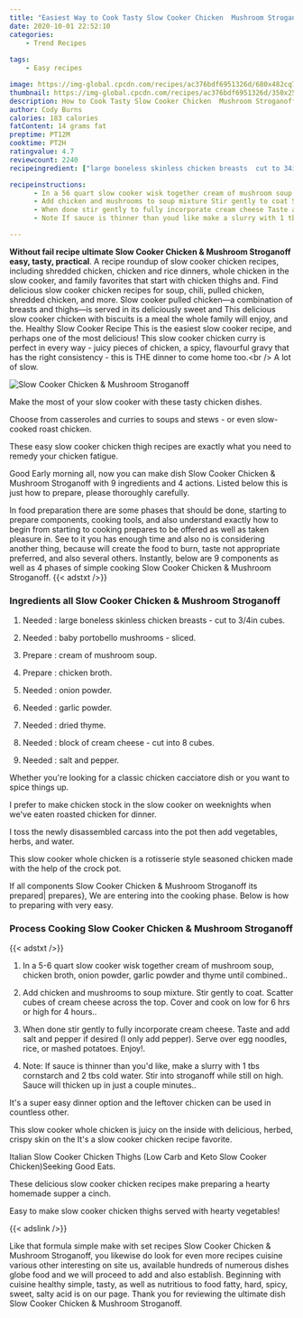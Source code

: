 ```yaml
---
title: "Easiest Way to Cook Tasty Slow Cooker Chicken  Mushroom Stroganoff"
date: 2020-10-01 22:52:10
categories:
    - Trend Recipes
    
tags:
    - Easy recipes

image: https://img-global.cpcdn.com/recipes/ac376bdf6951326d/680x482cq70/slow-cooker-chicken-mushroom-stroganoff-recipe-main-photo.jpg
thumbnail: https://img-global.cpcdn.com/recipes/ac376bdf6951326d/350x250cq70/slow-cooker-chicken-mushroom-stroganoff-recipe-main-photo.jpg
description: How to Cook Tasty Slow Cooker Chicken  Mushroom Stroganoff with 9 ingredients and 4 stages of easy cooking.
author: Cody Burns
calories: 183 calories
fatContent: 14 grams fat
preptime: PT12M
cooktime: PT2H
ratingvalue: 4.7
reviewcount: 2240
recipeingredient: ["large boneless skinless chicken breasts  cut to 34in cubes", "baby portobello mushrooms  sliced", "cream of mushroom soup", "chicken broth", "onion powder", "garlic powder", "dried thyme", "block of cream cheese  cut into 8 cubes", "salt and pepper"]

recipeinstructions: 
      - In a 56 quart slow cooker wisk together cream of mushroom soup chicken broth onion powder garlic powder and thyme until combined 
      - Add chicken and mushrooms to soup mixture Stir gently to coat Scatter cubes of cream cheese across the top Cover and cook on low for 6 hrs or high for 4 hours 
      - When done stir gently to fully incorporate cream cheese Taste and add salt and pepper if desired I only add pepper Serve over egg noodles rice or mashed potatoes Enjoy 
      - Note If sauce is thinner than youd like make a slurry with 1 tbs cornstarch and 2 tbs cold water Stir into stroganoff while still on high Sauce will thicken up in just a couple minutes

---
```




**Without fail recipe ultimate Slow Cooker Chicken &amp; Mushroom Stroganoff easy, tasty, practical**. A recipe roundup of slow cooker chicken recipes, including shredded chicken, chicken and rice dinners, whole chicken in the slow cooker, and family favorites that start with chicken thighs and. Find delicious slow cooker chicken recipes for soup, chili, pulled chicken, shredded chicken, and more. Slow cooker pulled chicken—a combination of breasts and thighs—is served in its deliciously sweet and This delicious slow cooker chicken with biscuits is a meal the whole family will enjoy, and the. Healthy Slow Cooker Recipe This is the easiest slow cooker recipe, and perhaps one of the most delicious! This slow cooker chicken curry is perfect in every way - juicy pieces of chicken, a spicy, flavourful gravy that has the right consistency - this is THE dinner to come home too.&lt;br /&gt; A lot of slow.


![Slow Cooker Chicken &amp; Mushroom Stroganoff](https://img-global.cpcdn.com/recipes/ac376bdf6951326d/680x482cq70/slow-cooker-chicken-mushroom-stroganoff-recipe-main-photo.jpg "Slow Cooker Chicken &amp; Mushroom Stroganoff")



Make the most of your slow cooker with these tasty chicken dishes.

Choose from casseroles and curries to soups and stews - or even slow-cooked roast chicken.

These easy slow cooker chicken thigh recipes are exactly what you need to remedy your chicken fatigue.


Good Early morning all, now you can make dish Slow Cooker Chicken &amp; Mushroom Stroganoff with 9 ingredients and 4 actions. Listed below this is just how to prepare, please thoroughly carefully.

In food preparation there are some phases that should be done, starting to prepare components, cooking tools, and also understand exactly how to begin from starting to cooking prepares to be offered as well as taken pleasure in. See to it you has enough time and also no is considering another thing, because will create the food to burn, taste not appropriate preferred, and also several others. Instantly, below are 9 components as well as 4 phases of simple cooking Slow Cooker Chicken &amp; Mushroom Stroganoff.
{{< adstxt />}}

### Ingredients all Slow Cooker Chicken &amp; Mushroom Stroganoff


1. Needed  : large boneless skinless chicken breasts - cut to 3/4in cubes.

1. Needed  : baby portobello mushrooms - sliced.

1. Prepare  : cream of mushroom soup.

1. Prepare  : chicken broth.

1. Needed  : onion powder.

1. Needed  : garlic powder.

1. Needed  : dried thyme.

1. Needed  : block of cream cheese - cut into 8 cubes.

1. Needed  : salt and pepper.


Whether you&#39;re looking for a classic chicken cacciatore dish or you want to spice things up.

I prefer to make chicken stock in the slow cooker on weeknights when we&#39;ve eaten roasted chicken for dinner.

I toss the newly disassembled carcass into the pot then add vegetables, herbs, and water.

This slow cooker whole chicken is a rotisserie style seasoned chicken made with the help of the crock pot.


If all components Slow Cooker Chicken &amp; Mushroom Stroganoff its prepared| prepares}, We are entering into the cooking phase. Below is how to preparing with very easy.

### Process Cooking Slow Cooker Chicken &amp; Mushroom Stroganoff

{{< adstxt />}}


1. In a 5-6 quart slow cooker wisk together cream of mushroom soup, chicken broth, onion powder, garlic powder and thyme until combined..



1. Add chicken and mushrooms to soup mixture. Stir gently to coat. Scatter cubes of cream cheese across the top. Cover and cook on low for 6 hrs or high for 4 hours..



1. When done stir gently to fully incorporate cream cheese. Taste and add salt and pepper if desired (I only add pepper). Serve over egg noodles, rice, or mashed potatoes. Enjoy!.



1. Note: If sauce is thinner than you&#39;d like, make a slurry with 1 tbs cornstarch and 2 tbs cold water. Stir into stroganoff while still on high. Sauce will thicken up in just a couple minutes..




It&#39;s a super easy dinner option and the leftover chicken can be used in countless other.

This slow cooker whole chicken is juicy on the inside with delicious, herbed, crispy skin on the It&#39;s a slow cooker chicken recipe favorite.

Italian Slow Cooker Chicken Thighs (Low Carb and Keto Slow Cooker Chicken)Seeking Good Eats.

These delicious slow cooker chicken recipes make preparing a hearty homemade supper a cinch.

Easy to make slow cooker chicken thighs served with hearty vegetables!


{{< adslink />}}

Like that formula simple make with set recipes Slow Cooker Chicken &amp; Mushroom Stroganoff, you likewise do look for even more recipes cuisine various other interesting on site us, available hundreds of numerous dishes globe food and we will proceed to add and also establish. Beginning with cuisine healthy simple, tasty, as well as nutritious to food fatty, hard, spicy, sweet, salty acid is on our page. Thank you for reviewing the ultimate dish Slow Cooker Chicken &amp; Mushroom Stroganoff.
